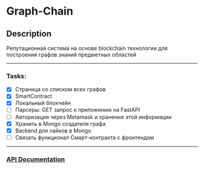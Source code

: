 # Graph-Chain

## Description
Репутационная система на основе blockchain технологии для построения графов знаний предметных областей

___

### Tasks:
- [x] Страница со списком всех графов
- [x] SmartContract
- [x] Локальный блокчейн
- [ ] Парсеры: GET запрос к приложению на FastAPI
- [ ] Авторизация через Metamask и хранение этой информации
- [x] Хранить в Mongo создателя графа
- [x] Backend для лайков в Mongo
- [ ] Связать функционал Смарт-контракта с фронтендом

___

### [API Documentation](https://github.com/mshrnv/graph-chain/blob/main/docs/API.md)
